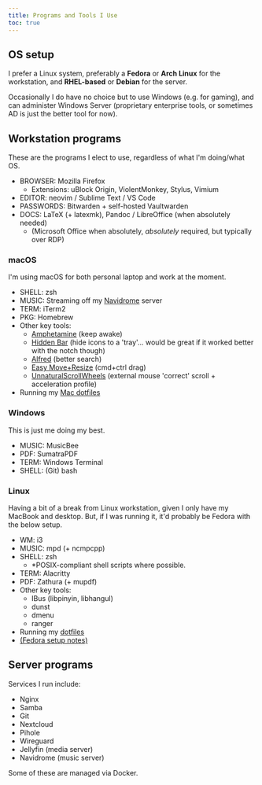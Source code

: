 ```yaml
---
title: Programs and Tools I Use
toc: true
---
```


## OS setup

I prefer a Linux system, preferably a **Fedora** or **Arch Linux** for the workstation, and **RHEL-based** or **Debian** for the server.

Occasionally I do have no choice but to use Windows (e.g. for gaming), and can administer Windows Server (proprietary enterprise tools, or sometimes AD is just the better tool for now).

## Workstation programs

These are the programs I elect to use, regardless of what I'm doing/what OS.

- BROWSER: Mozilla Firefox
	- Extensions: uBlock Origin, ViolentMonkey, Stylus, Vimium
- EDITOR: neovim / Sublime Text / VS Code
- PASSWORDS: Bitwarden + self-hosted Vaultwarden
- DOCS: LaTeX (+ latexmk), Pandoc / LibreOffice (when absolutely needed)
	- (Microsoft Office when absolutely, *absolutely* required, but typically over RDP)

### macOS

I'm using macOS for both personal laptop and work at the moment.

- SHELL: zsh
- MUSIC: Streaming off my [Navidrome](https://www.navidrome.org/) server
- TERM: iTerm2
- PKG: Homebrew
- Other key tools:
	- [Amphetamine](https://apps.apple.com/us/app/amphetamine/id937984704?mt=12) (keep awake)
	- [Hidden Bar](https://github.com/dwarvesf/hidden) (hide icons to a 'tray'... would be great if it worked better with the notch though)
	- [Alfred](https://www.alfredapp.com/) (better search)
	- [Easy Move+Resize](https://github.com/dmarcotte/easy-move-resize) (cmd+ctrl drag)
	- [UnnaturalScrollWheels](https://github.com/ther0n/UnnaturalScrollWheels) (external mouse 'correct' scroll + acceleration profile)
- Running my [Mac dotfiles](https://gitlab.com/nicholastay/dotmac)

### Windows

This is just me doing my best.

- MUSIC: MusicBee
- PDF: SumatraPDF
- TERM: Windows Terminal
- SHELL: (Git) bash

### Linux

Having a bit of a break from Linux workstation, given I only have my MacBook and desktop. But, if I was running it, it'd probably be Fedora with the below setup.

- WM: i3
- MUSIC: mpd (+ ncmpcpp)
- SHELL: zsh
	- \*POSIX-compliant shell scripts where possible.
- TERM: Alacritty
- PDF: Zathura (+ mupdf)
- Other key tools:
	- IBus (libpinyin, libhangul)
	- dunst
	- dmenu
	- ranger
- Running my [dotfiles](https://github.com/nicholastay/dotfiles)
- [(Fedora setup notes)](/fedora-setup/)

## Server programs

Services I run include:

- Nginx
- Samba
- Git
- Nextcloud
- Pihole
- Wireguard
- Jellyfin (media server)
- Navidrome (music server)

Some of these are managed via Docker.
